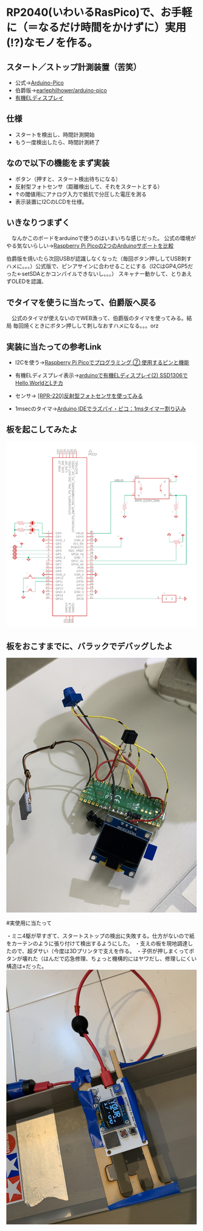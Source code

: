 # RP2040(いわいるRasPico)で、お手軽に（＝なるだけ時間をかけずに）実用(!?)なモノを作る。

## スタート／ストップ計測装置（苦笑）

- 公式→[Arduino-Pico](https://arduino-pico.readthedocs.io/en/latest/index.html)
- 伯爵版→[earlephilhower/arduino-pico
](https://github.com/earlephilhower/arduino-pico)
- [有機ELディスプレイ](https://akizukidenshi.com/catalog/g/gP-12031/)


## 仕様
- スタートを検出し、時間計測開始
- もう一度検出したら、時間計測終了

## なので以下の機能をまず実装
- ボタン（押すと、スタート検出待ちになる）
- 反射型フォトセンサ（距離検出して、それをスタートとする）
- ↑の閾値用にアナログ入力で抵抗で分圧した電圧を測る
- 表示装置にI2CのLCDを仕様。

## いきなりつまずく

　なんかこのボードをarduinoで使うのはいまいちな感じだった。
公式の環境がやる気ないらしい→[Raspberry Pi Picoの2つのArduinoサポートを比較](https://lipoyang.hatenablog.com/entry/2021/11/27/202142)

伯爵版を焼いたら次回USBが認識しなくなった（毎回ボタン押ししてUSB刺すハメに。。。）公式版で、ピンアサインに合わせることにする（I2CはGP4,GP5だった←setSDAとかコンパイルできないし。。。）
スキャナー動かして、とりあえずOLEDを認識、

## でタイマを使うに当たって、伯爵版へ戻る

　公式のタイマが使えないのでWEB漁って、伯爵版のタイマを使ってみる。結局
毎回焼くときにボタン押しして刺しなおすハメになる。。。orz

## 実装に当たっての参考Link

- I2Cを使う→[Raspberry Pi Picoでプログラミング ⑦ 使用するピンと機能](https://www.denshi.club/parts/2021/04/raspberry-pi-pico-6.html)
- 有機ELディスプレイ表示→[arduinoで有機ELディスプレイ(2)
SSD1306でHello,WorldとLチカ](https://country-programmer.dfkp.info/2021/08/oled_ssd1306_002/)

- センサ→  [[RPR-220]反射型フォトセンサを使ってみる](http://nanoappli.com/blog/archives/5051)

- 1msecのタイマ→[Arduino IDEでラズパイ・ピコ：1msタイマー割り込み](http://igarage.cocolog-nifty.com/blog/2022/04/post-0517b2.html)

## 板を起こしてみたよ
![](images/STOPW4WD.gif)

## 板をおこすまでに、バラックでデバッグしたよ
![](images/barak.jpeg)


#実使用に当たって

・ミニ4駆が早すぎて、スタートストップの検出に失敗する。仕方がないので紙をカーテンのように張り付けて検出するようにした。
・支えの板を現地調達したので、超ダサい（今度は3Dプリンタで支えを作る。
・子供が押しまくってボタンが壊れた（はんだで応急修理、ちょっと機構的にはヤワだし、修理しにくい構造は×だった。
![](images/jitusiyou.jpeg)
